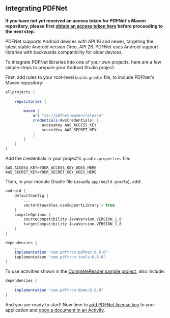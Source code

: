## Integrating PDFNet

**If you have not yet received an access token for PDFNet's Maven repository, please first [obtain an access token here](https://www.pdftron.com/pdfnet/mobile/request_trial.html) before proceeding to the next step.**

PDFNet supports Android devices with API 16 and newer, targeting the latest stable Android version Oreo, API 26. PDFNet uses Android support libraries with backwards compatibility for older devices.

To integrate PDFNet libraries into one of your own projects, here are a few simple steps to prepare your Android Studio project.

First, add rules to your root-level `build.gradle` file, to include PDFNet's Maven repository:

```groovy
allprojects {
    ...
    repositories {
        ...
        maven {
            url "s3://pdfnet-maven/release"
            credentials(AwsCredentials) {
                accessKey AWS_ACCESS_KEY
                secretKey AWS_SECRET_KEY
            }
        }
    }
}
```

Add the credentials in your project's `gradle.properties` file:

```
AWS_ACCESS_KEY=YOUR_ACCESS_KEY_GOES_HERE
AWS_SECRET_KEY=YOUR_SECRET_KEY_GOES_HERE
```

Then, in your module Gradle file (usually `app/build.gradle`), add:

```groovy
android {
    defaultConfig {
        ...
        vectorDrawables.useSupportLibrary = true
    }
    compileOptions {
        sourceCompatibility JavaVersion.VERSION_1_8
        targetCompatibility JavaVersion.VERSION_1_8
    }
}

dependencies {
    ...
    implementation "com.pdftron:pdfnet:6.8.0"
    implementation "com.pdftron:tools:6.8.0"
}
```

To use activities shown in the [CompleteReader sample project](/android/guides/getting-started/try-demo), also include:

```groovy
dependencies {
    ...
    implementation "com.pdftron:demo:6.8.0"
}
```

And you are ready to start! Now time to [add PDFNet license key](/android/guides/getting-started/add-license) to your application and [open a document in an Activity](/android/guides/getting-started/using-activity).
